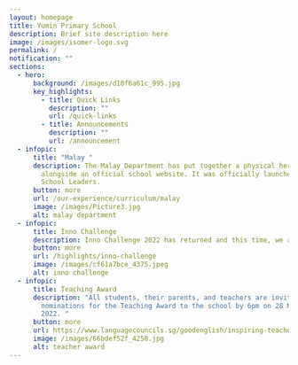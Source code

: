 ```yaml
---
layout: homepage
title: Yumin Primary School
description: Brief site description here
image: /images/isomer-logo.svg
permalink: /
notification: ""
sections:
  - hero:
      background: /images/d10f6a61c_995.jpg
      key_highlights:
        - title: Quick Links
          description: ""
          url: /quick-links
        - title: Announcements
          description: ""
          url: /announcement
  - infopic:
      title: "Malay "
      description: The Malay Department has put together a physical herb garden
        alongside an official school website. It was officially launched by the
        School Leaders.
      button: more
      url: /our-experience/curriculum/malay
      image: /images/Picture3.jpg
      alt: malay department
  - infopic:
      title: Inno Challenge
      description: Inno Challenge 2022 has returned and this time, we are going digital!
      button: more
      url: /highlights/inno-challenge
      image: /images/cf61a7bce_4375.jpeg
      alt: inno challenge
  - infopic:
      title: Teaching Award
      description: "All students, their parents, and teachers are invited to send in
        nominations for the Teaching Award to the school by 6pm on 28 March
        2022. "
      button: more
      url: https://www.languagecouncils.sg/goodenglish/inspiring-teacher-of-english-award/nomination-information
      image: /images/66bdef52f_4250.jpg
      alt: teacher award
---
```


